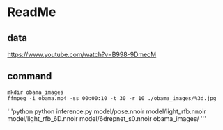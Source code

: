 # ReadMe

## data

<https://www.youtube.com/watch?v=B998-9DmecM>

## command

```shell
mkdir obama_images
ffmpeg -i obama.mp4 -ss 00:00:10 -t 30 -r 10 ./obama_images/%3d.jpg
```

'''python
python inference.py model/pose.nnoir model/light_rfb.nnoir model/light_rfb_6D.nnoir model/6drepnet_s0.nnoir obama_images/
'''
